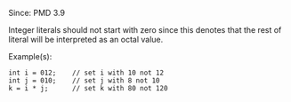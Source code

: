 Since: PMD 3.9

Integer literals should not start with zero since this denotes that the rest of literal will be
interpreted as an octal value.

Example(s):
```
int i = 012;    // set i with 10 not 12
int j = 010;    // set j with 8 not 10
k = i * j;      // set k with 80 not 120
```
